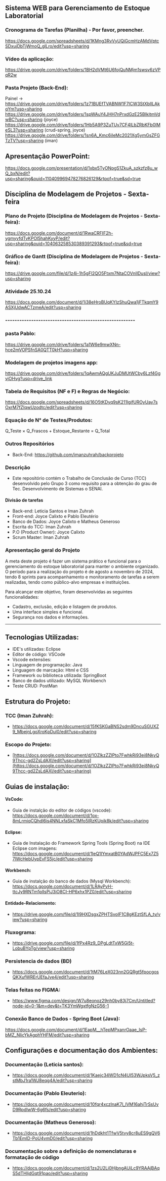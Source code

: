 
## Sistema WEB para Gerenciamento de Estoque Laboratorial

### Cronograma de Tarefas (Planilha) - Por favor, preencher.
https://docs.google.com/spreadsheets/d/1KMng3RvVyUQiGcmHzAMdVptcSDxujDbTjWmoQ_gILro/edit?usp=sharing

### Vídeo da aplicação:
https://drive.google.com/drive/folders/1BH2dVMt6U6fojQuNMjm1swsv6zVPqR2w

### Pasta Projeto (Back-End):

Painel -> https://drive.google.com/drive/folders/1z71BUEfTVABNW1F7ICW3StXbIlLAkqYm?usp=sharing
https://drive.google.com/drive/folders/1spWAuY4JHH7nPrxdGzE25BIkitmVdwBC?usp=sharing (joyce)
https://drive.google.com/drive/folders/1Hb5A9P3ZuTUv7CF4lLbZRbKFb0lMeSL3?usp=sharing (crud-spring, joyce)
https://drive.google.com/drive/folders/1sn6A_Kmc6iIeMc2021Xg5ymGsZFGTzTV?usp=sharing (iman)

## Apresentação PowerPoint:
https://docs.google.com/presentation/d/1xbx5TyONpgS1ZkuA_szkzfz8u_wQ_bxN/edit?usp=sharing&ouid=110409969478276826129&rtpof=true&sd=true

## Disciplina de Modelagem de Projetos - Sexta-feira
### Plano de Projeto (Disciplina de Modelagem de Projetos - Sexta-feira):
https://docs.google.com/document/d/1RwaCRFIF2h-ygmyvfdTvKPOl5hahKyyP/edit?usp=sharing&ouid=104063258530389391293&rtpof=true&sd=true

### Gráfico de Gantt (Disciplina de Modelagem de Projetos - Sexta-feira):
https://drive.google.com/file/d/1z4i-1h5gFl2QO5Ftxm7NtaCOVnIlDusl/view?usp=sharing

### Atividade 25.10.24
https://docs.google.com/document/d/1i38eHroBUqKYIzShuQwa1jFTkqmY9ASXjUdwACTzmeA/edit?usp=sharing
### -------------------------------------------------------
### pasta Pablo:
https://drive.google.com/drive/folders/1a1W6e9mwXNn-hce2mVOPSfnSA0QTT0kH?usp=sharing

### Modelagem de projetos imagens app:
https://drive.google.com/drive/folders/1qAwmAQgUKJuDMUtWCby6Lzf4GgvjOHvg?usp=drive_link

### Tabela de Requisitos (NF e F) e Regras de Negócio:
https://docs.google.com/spreadsheets/d/16O5tKDyq9sK211lgifUROyUay7sOxrM7fZIqwUzodtc/edit?usp=sharing

### Equação de N° de Testes/Produtos:
Q_Teste × Q_Frascos + Estoque_Restante = Q_Total

### Outros Repositórios
- Back-End:
  https://github.com/imanzuhrah/backprojeto

### Descrição 
- Este repositório contém o Trabalho de Conclusão de Curso (TCC) desenvolvido pelo Grupo 3 como requisito para a obtenção do grau de Tec. Desenvolvimento de Sistemas o SENAI.
 #### Divisão de tarefas
- Back-end: Leticia Santos e Iman Zuhrah
- Front-end: Joyce Calixto e Pablo Eleutério
- Banco de Dados: Joyce Calixto e Matheus Generoso
- Escrita do TCC: Iman Zuhrah
- P.O (Product Owner): Joyce Calixto
- Scrum Master: Iman Zuhrah

### Apresentação geral do Projeto
A meta deste projeto é fazer um sistema prático e funcional para o gerenciamento do estoque laboratorial para manter o ambiente organizado. O período para a realização do projeto é de agosto a novembro de 2024, tendo 8 sprints para acompanhamento e monitoramento de tarefas a serem realizadas, tendo como público-alvo empresas e instituições.

Para alcançar este objetivo, foram desenvolvidas as seguintes funcionalidades:
- Cadastro, exclusão, edição e listagem de produtos.
- Uma interface simples e funcional.
- Segurança nos dados e informações.


  
---
## Tecnologias Utilizadas:
- IDE's utilizadas: Eclipse
- Editor de código: VSCode
- Vscode extensões:
- Linguagem de programação: Java
- Linguagem de marcação: Html e CSS
- Framework ou biblioteca utilizada: SpringBoot
- Banco de dados utilizado: MySQL Workbench
- Teste CRUD: PostMan

## Estrutura do Projeto:
### TCC (Iman Zuhrah):
- https://docs.google.com/document/d/15fKSKGaBNS2sdm9DncuSGUXZ9_MbejnLgoXroKpDul0/edit?usp=sharing
### Escopo do Projeto:
- [https://docs.google.com/document/d/1OZlkzZZlPto7FwhkRi93ei8NkyQ9Thcc-gd2ZsLdAXI/edit?usp=sharing](https://docs.google.com/document/d/1OZlkzZZlPto7FwhkRi93ei8NkyQ9Thcc-gd2ZsLdAXI/edit?usp=sharing)




## Guias de instalação:
#### VsCode:

- Guia de instalção do editor de códigos (vscode):
https://docs.google.com/document/d/1ox-8mLrmiqCQhdl6is4NNLxfaSkC1Mfo5IRzKUpik8k/edit?usp=sharing

#### Eclipse:

- Guia de Instalação do Framework Spring Tools (Spring Boot) na IDE Eclipse com imagens:
 https://docs.google.com/document/d/1leQ1IYmxatB0YAdWJPFC5Ex7Z57lWcHebUypEvFS5jc/edit?usp=sharing

#### Workbench:

- Guia de instalção do banco de dados (Mysql Workbench):
 https://docs.google.com/document/d/1LRAyPvH-ttcJy9RNTm1plIsPiJ3iO8CI-HP6xhx1PZ0/edit?usp=sharing

#### Entidade-Relaciomento: 
- https://drive.google.com/file/d/1I9HXDsgxZPHTSvoIF1C8gKEztSfLA_tv/view?usp=sharing
  
### Fluxograma:
- https://drive.google.com/file/d/1fPx4Rz9_DPgLdtTxW5Gi5t-LobuBYpTg/view?usp=sharing

### Persistencia de dados (BD)
- https://docs.google.com/document/d/1tM76LeX023nn2GQRgt5fpocgosQKXufWRErUEfaJve4/edit?usp=sharing

### Telas feitas no FIGMA: 
- https://www.figma.com/design/W7u8eonoz29nh0by83j7Cm/Untitled?node-id=0-1&m=dev&t=TK3YmWgxtfgNzG56-1

### Conexão Banco de Dados - Spring Boot (Java):
https://docs.google.com/document/d/1EapM__hTepMPxanrOaae_IsP-bMZ_NlicYkAgphYHFM/edit?usp=sharing


## Configurações e documentação dos Ambientes:

### Documentação (Leticia santos):
- https://docs.google.com/document/d/1Kaejc34WD1cN4UI53WJpksV5_zstMbJ1ra1WJ8eqg4A/edit?usp=sharing
  
### Documentação (Pablo Eleuterio):
- https://docs.google.com/document/d/10fqr4xczInaK7l_IVM16ahjTrSsUvD9RpdIwW-6g6fs/edit?usp=sharing

### Documentação (Matheus Generoso):
- https://docs.google.com/document/d/1hDdkht1TfwV5tvy8cr8uES9gQV6Tb1EmID-PoU4vmD0/edit?usp=sharing

### Documentação sobre a definição de nomenclaturas e formatação de código
- https://docs.google.com/document/d/1zs2U2Li0HjbngAUiLc9YRAAjBAqS5dTHIjdGqt91pao/edit?usp=sharing

